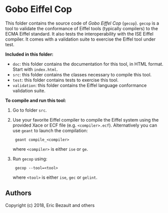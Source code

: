 # Gobo Eiffel Cop

This folder contains the source code of *Gobo Eiffel Cop*
(`gecop`). `gecop` is a tool to validate the conformance of
Eiffel tools (typically compilers) to the ECMA Eiffel standard.
It also tests the interoperability with the ISE Eiffel compiler.
It comes with a validation suite to exercise the Eiffel tool
under test.

**Included in this folder:**

* `doc`: this folder contains the documentation for this tool,
  in HTML format. Start with `index.html`.
* `src`: this folder contains the classes necessary to compile this tool.
* `test`: this folder contains tests to exercise this tool.
* `validation`: this folder contains the Eiffel language conformance
  validation suite.

**To compile and run this tool:**

1. Go to folder `src`.

2. Use your favorite Eiffel compiler to compile the Eiffel system using
   the provided Xace or ECF file (e.g. `<compiler>.ecf`). Alternatively
   you can use `geant` to launch the compilation:
   
        geant compile_<compiler>
       
    where `<compiler>` is either `ise` or `ge`.

3. Run `gecop` using:

        gecop --tool=<tool>

    where `<tool>` is either `ise`, `gec` or `gelint`.

## Authors

Copyright (c) 2018, Eric Bezault and others
